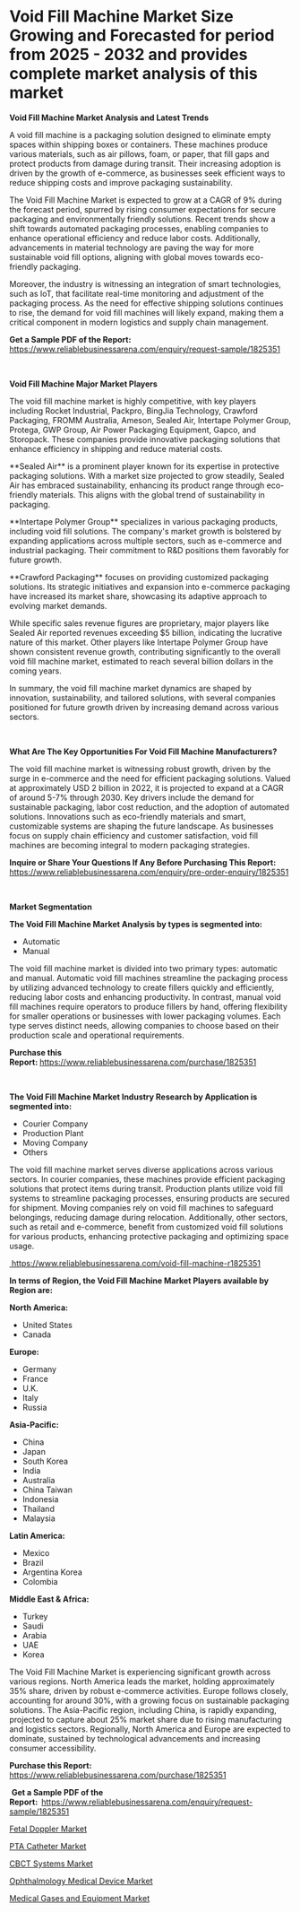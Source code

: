 <p><h1>Void Fill Machine Market Size Growing and Forecasted for period from 2025 - 2032 and provides complete market analysis of this market</h1></p><p><strong>Void Fill Machine Market Analysis and Latest Trends</strong></p>
<p><p>A void fill machine is a packaging solution designed to eliminate empty spaces within shipping boxes or containers. These machines produce various materials, such as air pillows, foam, or paper, that fill gaps and protect products from damage during transit. Their increasing adoption is driven by the growth of e-commerce, as businesses seek efficient ways to reduce shipping costs and improve packaging sustainability.</p><p>The Void Fill Machine Market is expected to grow at a CAGR of 9% during the forecast period, spurred by rising consumer expectations for secure packaging and environmentally friendly solutions. Recent trends show a shift towards automated packaging processes, enabling companies to enhance operational efficiency and reduce labor costs. Additionally, advancements in material technology are paving the way for more sustainable void fill options, aligning with global moves towards eco-friendly packaging. </p><p>Moreover, the industry is witnessing an integration of smart technologies, such as IoT, that facilitate real-time monitoring and adjustment of the packaging process. As the need for effective shipping solutions continues to rise, the demand for void fill machines will likely expand, making them a critical component in modern logistics and supply chain management.</p></p>
<p><strong>Get a Sample PDF of the Report:&nbsp;</strong> <a href="https://www.reliablebusinessarena.com/enquiry/request-sample/1825351?utm_campaign=2563&utm_medium=2&utm_source=Github&utm_content=ia&utm_term=09042025&utm_id=void-fill-machine">https://www.reliablebusinessarena.com/enquiry/request-sample/1825351</a></p>
<p>&nbsp;</p>
<p><strong>Void Fill Machine Major Market Players</strong></p>
<p><p>The void fill machine market is highly competitive, with key players including Rocket Industrial, Packpro, BingJia Technology, Crawford Packaging, FROMM Australia, Ameson, Sealed Air, Intertape Polymer Group, Protega, GWP Group, Air Power Packaging Equipment, Gapco, and Storopack. These companies provide innovative packaging solutions that enhance efficiency in shipping and reduce material costs.</p><p>**Sealed Air** is a prominent player known for its expertise in protective packaging solutions. With a market size projected to grow steadily, Sealed Air has embraced sustainability, enhancing its product range through eco-friendly materials. This aligns with the global trend of sustainability in packaging.</p><p>**Intertape Polymer Group** specializes in various packaging products, including void fill solutions. The company's market growth is bolstered by expanding applications across multiple sectors, such as e-commerce and industrial packaging. Their commitment to R&D positions them favorably for future growth.</p><p>**Crawford Packaging** focuses on providing customized packaging solutions. Its strategic initiatives and expansion into e-commerce packaging have increased its market share, showcasing its adaptive approach to evolving market demands.</p><p>While specific sales revenue figures are proprietary, major players like Sealed Air reported revenues exceeding $5 billion, indicating the lucrative nature of this market. Other players like Intertape Polymer Group have shown consistent revenue growth, contributing significantly to the overall void fill machine market, estimated to reach several billion dollars in the coming years.</p><p>In summary, the void fill machine market dynamics are shaped by innovation, sustainability, and tailored solutions, with several companies positioned for future growth driven by increasing demand across various sectors.</p></p>
<p>&nbsp;</p>
<p><strong>What Are The Key Opportunities For Void Fill Machine Manufacturers?</strong></p>
<p><p>The void fill machine market is witnessing robust growth, driven by the surge in e-commerce and the need for efficient packaging solutions. Valued at approximately USD 2 billion in 2022, it is projected to expand at a CAGR of around 5-7% through 2030. Key drivers include the demand for sustainable packaging, labor cost reduction, and the adoption of automated solutions. Innovations such as eco-friendly materials and smart, customizable systems are shaping the future landscape. As businesses focus on supply chain efficiency and customer satisfaction, void fill machines are becoming integral to modern packaging strategies.</p></p>
<p><strong>Inquire or Share Your Questions If Any Before Purchasing This Report:</strong> <a href="https://www.reliablebusinessarena.com/enquiry/pre-order-enquiry/1825351?utm_campaign=2563&utm_medium=2&utm_source=Github&utm_content=ia&utm_term=09042025&utm_id=void-fill-machine">https://www.reliablebusinessarena.com/enquiry/pre-order-enquiry/1825351</a></p>
<p>&nbsp;</p>
<p><strong>Market Segmentation</strong></p>
<p><strong>The Void Fill Machine Market Analysis by types is segmented into:</strong></p>
<p><ul><li>Automatic</li><li>Manual</li></ul></p>
<p><p>The void fill machine market is divided into two primary types: automatic and manual. Automatic void fill machines streamline the packaging process by utilizing advanced technology to create fillers quickly and efficiently, reducing labor costs and enhancing productivity. In contrast, manual void fill machines require operators to produce fillers by hand, offering flexibility for smaller operations or businesses with lower packaging volumes. Each type serves distinct needs, allowing companies to choose based on their production scale and operational requirements.</p></p>
<p><strong>Purchase this Report:&nbsp;</strong><a href="https://www.reliablebusinessarena.com/purchase/1825351?utm_campaign=2563&utm_medium=2&utm_source=Github&utm_content=ia&utm_term=09042025&utm_id=void-fill-machine">https://www.reliablebusinessarena.com/purchase/1825351</a></p>
<p>&nbsp;</p>
<p><strong>The Void Fill Machine Market Industry Research by Application is segmented into:</strong></p>
<p><ul><li>Courier Company</li><li>Production Plant</li><li>Moving Company</li><li>Others</li></ul></p>
<p><p>The void fill machine market serves diverse applications across various sectors. In courier companies, these machines provide efficient packaging solutions that protect items during transit. Production plants utilize void fill systems to streamline packaging processes, ensuring products are secured for shipment. Moving companies rely on void fill machines to safeguard belongings, reducing damage during relocation. Additionally, other sectors, such as retail and e-commerce, benefit from customized void fill solutions for various products, enhancing protective packaging and optimizing space usage.</p></p>
<p><a href="https://www.reliablebusinessarena.com/void-fill-machine-r1825351?utm_campaign=2563&utm_medium=2&utm_source=Github&utm_content=ia&utm_term=09042025&utm_id=void-fill-machine">&nbsp;https://www.reliablebusinessarena.com/void-fill-machine-r1825351</a></p>
<p><strong>In terms of Region, the Void Fill Machine Market Players available by Region are:</strong></p>
<p>
    <p> <strong> North America: </strong>
        <ul>
            <li>United States</li>
            <li>Canada</li>
        </ul>
        </p> 
    <p> <strong> Europe: </strong>
        <ul>
            <li>Germany</li>
            <li>France</li>
            <li>U.K.</li>
            <li>Italy</li>
            <li>Russia</li>
        </ul>
        </p> 
    <p> <strong> Asia-Pacific: </strong>
        <ul>
            <li>China</li>
            <li>Japan</li>
            <li>South Korea</li>
            <li>India</li>
            <li>Australia</li>
            <li>China Taiwan</li>
            <li>Indonesia</li>
            <li>Thailand</li>
            <li>Malaysia</li>
        </ul>
        </p> 
    <p> <strong> Latin America: </strong>
        <ul>
            <li>Mexico</li>
            <li>Brazil</li>
            <li>Argentina Korea</li>
            <li>Colombia</li>
        </ul>
        </p> 
    <p> <strong> Middle East & Africa: </strong>
        <ul>
            <li>Turkey</li>
            <li>Saudi</li>
            <li>Arabia</li>
            <li>UAE</li>
            <li>Korea</li>
        </ul>
    </p>
    </p>
<p><p>The Void Fill Machine Market is experiencing significant growth across various regions. North America leads the market, holding approximately 35% share, driven by robust e-commerce activities. Europe follows closely, accounting for around 30%, with a growing focus on sustainable packaging solutions. The Asia-Pacific region, including China, is rapidly expanding, projected to capture about 25% market share due to rising manufacturing and logistics sectors. Regionally, North America and Europe are expected to dominate, sustained by technological advancements and increasing consumer accessibility.</p></p>
<p><strong>Purchase this Report: </strong><a href="https://www.reliablebusinessarena.com/purchase/1825351?utm_campaign=2563&utm_medium=2&utm_source=Github&utm_content=ia&utm_term=09042025&utm_id=void-fill-machine">https://www.reliablebusinessarena.com/purchase/1825351</a></p>
<p>&nbsp;<strong>Get a Sample PDF of the Report:&nbsp;&nbsp;</strong><a href="https://www.reliablebusinessarena.com/enquiry/request-sample/1825351?utm_campaign=2563&utm_medium=2&utm_source=Github&utm_content=ia&utm_term=09042025&utm_id=void-fill-machine">https://www.reliablebusinessarena.com/enquiry/request-sample/1825351</a></p>
<p><strong></strong></p>
<p><p><a href="https://www.linkedin.com/pulse/comprehensive-fetal-doppler-market-report-projected-cagr-111-92zlc?utm_campaign=2563&utm_medium=2&utm_source=Github&utm_content=ia&utm_term=09042025&utm_id=void-fill-machine">Fetal Doppler Market</a></p><p><a href="https://www.linkedin.com/pulse/focus-pta-catheter-market-trends-metrics-sales-size-growing-ioqqc?utm_campaign=2563&utm_medium=2&utm_source=Github&utm_content=ia&utm_term=09042025&utm_id=void-fill-machine">PTA Catheter Market</a></p><p><a href="https://www.linkedin.com/pulse/comprehensive-breakdown-cbct-systems-markets-77-cagr-aifcf?utm_campaign=2563&utm_medium=2&utm_source=Github&utm_content=ia&utm_term=09042025&utm_id=void-fill-machine">CBCT Systems Market</a></p><p><a href="https://www.linkedin.com/pulse/comprehensive-ophthalmology-medical-device-market-report-segmentation-gumtc?utm_campaign=2563&utm_medium=2&utm_source=Github&utm_content=ia&utm_term=09042025&utm_id=void-fill-machine">Ophthalmology Medical Device Market</a></p><p><a href="https://www.linkedin.com/pulse/comprehensive-analysis-medical-gases-equipment-market-20252032-styhf?utm_campaign=2563&utm_medium=2&utm_source=Github&utm_content=ia&utm_term=09042025&utm_id=void-fill-machine">Medical Gases and Equipment Market</a></p></p>
